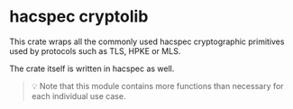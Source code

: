 # hacspec cryptolib

This crate wraps all the commonly used hacspec cryptographic primitives used
by protocols such as TLS, HPKE or MLS.

The crate itself is written in hacspec as well.

> 💡 Note that this module contains more functions than necessary for each individual use case.
